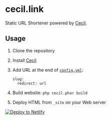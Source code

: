 # cecil.link

Static URL Shortener powered by [Cecil](https://cecil.app).

## Usage

1. Clone the repository

2. Install [Cecil](https://cecil.app/download/)

3. Add URL at the end of [`config.yml`](/config.yml):
   ```
   slug:
     redirect: url
   ```
   
4. Build website: `php cecil.phar build`

5. Deploy HTML from `_site` on your Web server

[![Deploy to Netlify](https://www.netlify.com/img/deploy/button.svg)](https://app.netlify.com/start/deploy?repository=https://github.com/Cecilapp/cecil.link)
